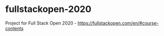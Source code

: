 # fullstackopen-2020
Project for Full Stack Open 2020 - https://fullstackopen.com/en/#course-contents
